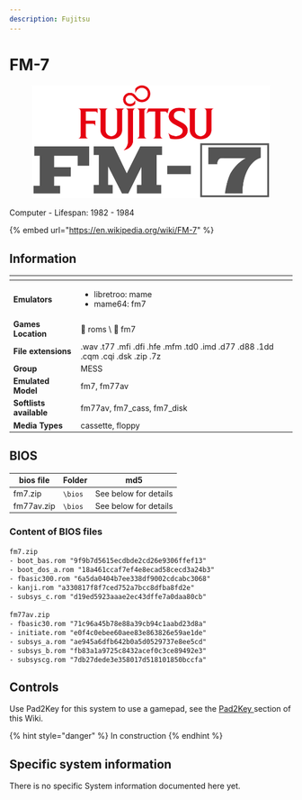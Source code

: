 ```yaml
---
description: Fujitsu
---
```


# FM-7

<figure><img src="https://raw.githubusercontent.com/fabricecaruso/es-theme-carbon/52ff37c9e265587d006945a2ba695b5a962b3a3d/art/logos/fm7.svg" alt=""><figcaption></figcaption></figure>

Computer - Lifespan: 1982 - 1984

{% embed url="https://en.wikipedia.org/wiki/FM-7" %}

## Information

<table data-header-hidden><thead><tr><th></th><th></th><th data-hidden></th></tr></thead><tbody><tr><td><strong>Emulators</strong></td><td><ul><li>libretroo: mame</li><li>mame64: fm7</li></ul></td><td></td></tr><tr><td><strong>Games Location</strong></td><td><span data-gb-custom-inline data-tag="emoji" data-code="1f4c1">📁</span> roms \ <span data-gb-custom-inline data-tag="emoji" data-code="1f4c2">📂</span> fm7</td><td></td></tr><tr><td><strong>File extensions</strong></td><td>.wav .t77 .mfi .dfi .hfe .mfm .td0 .imd .d77 .d88 .1dd .cqm .cqi .dsk .zip .7z</td><td></td></tr><tr><td><strong>Group</strong></td><td>MESS</td><td></td></tr><tr><td><strong>Emulated Model</strong></td><td>fm7, fm77av</td><td></td></tr><tr><td><strong>Softlists available</strong></td><td>fm77av, fm7_cass, fm7_disk</td><td></td></tr><tr><td><strong>Media Types</strong></td><td>cassette, floppy</td><td></td></tr></tbody></table>

## BIOS

| bios file  | Folder  | md5                   |
| ---------- | ------- | --------------------- |
| fm7.zip    | `\bios` | See below for details |
| fm77av.zip | `\bios` | See below for details |

### Content of BIOS files

```
fm7.zip
- boot_bas.rom "9f9b7d5615ecdbde2cd26e9306ffef13"
- boot_dos_a.rom "18a461ccaf7ef4e8ecad58cecd3a24b3"
- fbasic300.rom "6a5da0404b7ee338df9002cdcabc3068"
- kanji.rom "a330817f8f7ced752a7bcc8dfba8fd2e"
- subsys_c.rom "d19ed5923aaae2ec43dffe7a0daa80cb"

fm77av.zip
- fbasic30.rom "71c96a45b78e88a39cb94c1aabd23d8a"
- initiate.rom "e0f4c0ebee60aee83e863826e59ae1de"
- subsys_a.rom "ae945a6dfb642b0a5d0529737e8ee5cd"
- subsys_b.rom "fb83a1a9725c8432acef0c3ce89492e3"
- subsyscg.rom "7db27dede3e358017d518101850bccfa"
```

## Controls

Use Pad2Key for this system to use a gamepad, see the [Pad2Key ](../../../../controllers/pad2key.md)section of this Wiki.

{% hint style="danger" %}
In construction
{% endhint %}

## Specific system information

There is no specific System information documented here yet.
